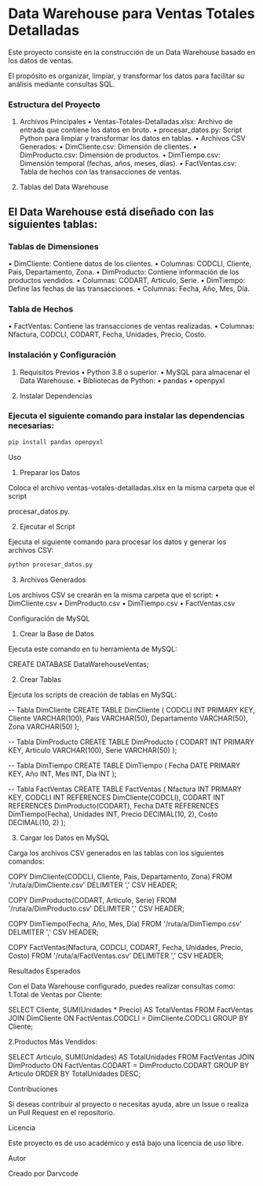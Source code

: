# Data Warehouse para Ventas Totales Detalladas

Este proyecto consiste en la construcción de un Data Warehouse basado en los datos de ventas.

El propósito es organizar, limpiar, y transformar los datos para facilitar su análisis mediante consultas SQL.

### Estructura del Proyecto

1. Archivos Principales
   • Ventas-Totales-Detalladas.xlsx: Archivo de entrada que contiene los datos en bruto.
   • procesar_datos.py: Script Python para limpiar y transformar los datos en tablas.
   • Archivos CSV Generados:
   • DimCliente.csv: Dimensión de clientes.
   • DimProducto.csv: Dimensión de productos.
   • DimTiempo.csv: Dimensión temporal (fechas, años, meses, días).
   • FactVentas.csv: Tabla de hechos con las transacciones de ventas.

2. Tablas del Data Warehouse

## El Data Warehouse está diseñado con las siguientes tablas:

### Tablas de Dimensiones

• DimCliente: Contiene datos de los clientes.
• Columnas: CODCLI, Cliente, Pais, Departamento, Zona.
• DimProducto: Contiene información de los productos vendidos.
• Columnas: CODART, Artículo, Serie.
• DimTiempo: Define las fechas de las transacciones.
• Columnas: Fecha, Año, Mes, Día.

### Tabla de Hechos

• FactVentas: Contiene las transacciones de ventas realizadas.
• Columnas: Nfactura, CODCLI, CODART, Fecha, Unidades, Precio, Costo.

### Instalación y Configuración

1. Requisitos Previos
   • Python 3.8 o superior.
   • MySQL para almacenar el Data Warehouse.
   • Bibliotecas de Python:
   • pandas
   • openpyxl

2. Instalar Dependencias

### Ejecuta el siguiente comando para instalar las dependencias necesarias:

```bash
pip install pandas openpyxl
```

Uso

1. Preparar los Datos

Coloca el archivo ventas-votales-detalladas.xlsx en la misma carpeta que el script

procesar_datos.py.

2. Ejecutar el Script

Ejecuta el siguiente comando para procesar los datos y generar los archivos CSV:

```bash
python procesar_datos.py
```

3. Archivos Generados

Los archivos CSV se crearán en la misma carpeta que el script:
• DimCliente.csv
• DimProducto.csv
• DimTiempo.csv
• FactVentas.csv

Configuración de MySQL

1. Crear la Base de Datos

Ejecuta este comando en tu herramienta de MySQL:

CREATE DATABASE DataWarehouseVentas;

2. Crear Tablas

Ejecuta los scripts de creación de tablas en MySQL:

-- Tabla DimCliente
CREATE TABLE DimCliente (
CODCLI INT PRIMARY KEY,
Cliente VARCHAR(100),
Pais VARCHAR(50),
Departamento VARCHAR(50),
Zona VARCHAR(50)
);

-- Tabla DimProducto
CREATE TABLE DimProducto (
CODART INT PRIMARY KEY,
Articulo VARCHAR(100),
Serie VARCHAR(50)
);

-- Tabla DimTiempo
CREATE TABLE DimTiempo (
Fecha DATE PRIMARY KEY,
Año INT,
Mes INT,
Día INT
);

-- Tabla FactVentas
CREATE TABLE FactVentas (
Nfactura INT PRIMARY KEY,
CODCLI INT REFERENCES DimCliente(CODCLI),
CODART INT REFERENCES DimProducto(CODART),
Fecha DATE REFERENCES DimTiempo(Fecha),
Unidades INT,
Precio DECIMAL(10, 2),
Costo DECIMAL(10, 2)
);

3. Cargar los Datos en MySQL

Carga los archivos CSV generados en las tablas con los siguientes comandos:

COPY DimCliente(CODCLI, Cliente, Pais, Departamento, Zona)
FROM '/ruta/a/DimCliente.csv'
DELIMITER ','
CSV HEADER;

COPY DimProducto(CODART, Articulo, Serie)
FROM '/ruta/a/DimProducto.csv'
DELIMITER ','
CSV HEADER;

COPY DimTiempo(Fecha, Año, Mes, Día)
FROM '/ruta/a/DimTiempo.csv'
DELIMITER ','
CSV HEADER;

COPY FactVentas(Nfactura, CODCLI, CODART, Fecha, Unidades, Precio, Costo)
FROM '/ruta/a/FactVentas.csv'
DELIMITER ','
CSV HEADER;

Resultados Esperados

Con el Data Warehouse configurado, puedes realizar consultas como:
1.Total de Ventas por Cliente:

SELECT Cliente, SUM(Unidades \* Precio) AS TotalVentas
FROM FactVentas
JOIN DimCliente ON FactVentas.CODCLI = DimCliente.CODCLI
GROUP BY Cliente;

2.Productos Más Vendidos:

SELECT Articulo, SUM(Unidades) AS TotalUnidades
FROM FactVentas
JOIN DimProducto ON FactVentas.CODART = DimProducto.CODART
GROUP BY Articulo
ORDER BY TotalUnidades DESC;

Contribuciones

Si deseas contribuir al proyecto o necesitas ayuda, abre un Issue o realiza un Pull Request en el repositorio.

Licencia

Este proyecto es de uso académico y está bajo una licencia de uso libre.

Autor

Creado por Darvcode
